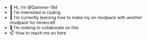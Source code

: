 - 👋 Hi, I’m @Gammer-19d
- 👀 I’m interested in coding
- 🌱 I’m currently learning how to make my on modpack with another modpack for minecraft
- 💞️ I’m looking to collaborate on this
- 📫 How to reach me on here

<!---
Gammer-19d/Gammer-19d is a ✨ special ✨ repository because its `README.md` (this file) appears on your GitHub profile.
You can click the Preview link to take a look at your changes.
--->
